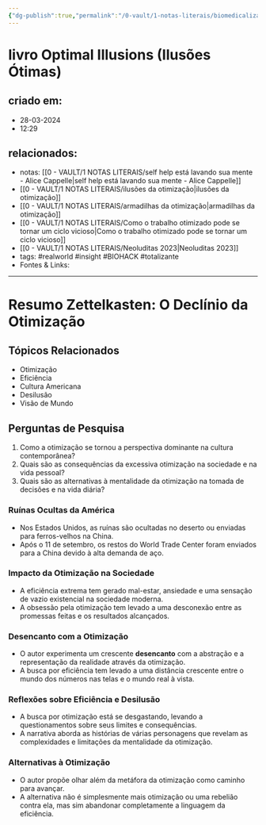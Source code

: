 ```yaml
---
{"dg-publish":true,"permalink":"/0-vault/1-notas-literais/biomedicalizacao/livro-optimal-illusions-ilusoes-otimas-int/","tags":["realworld","insight","BIOHACK","totalizante"],"dgHomeLink":true,"dgShowLocalGraph":true,"dgShowFileTree":true,"dgEnableSearch":true}
---
```


# livro Optimal Illusions (Ilusões Ótimas)

## criado em: 
- 28-03-2024
- 12:29
## relacionados:
- notas: [[0 - VAULT/1 NOTAS LITERAIS/self help está lavando sua mente - Alice Cappelle\|self help está lavando sua mente - Alice Cappelle]]
- [[0 - VAULT/1 NOTAS LITERAIS/ilusões da otimização\|ilusões da otimização]]
- [[0 - VAULT/1 NOTAS LITERAIS/armadilhas da otimização\|armadilhas da otimização]]
- [[0 - VAULT/1 NOTAS LITERAIS/Como o trabalho otimizado pode se tornar um ciclo vicioso\|Como o trabalho otimizado pode se tornar um ciclo vicioso]]
- [[0 - VAULT/1 NOTAS LITERAIS/Neoluditas 2023\|Neoluditas 2023]]
- tags: #realworld #insight #BIOHACK #totalizante 
- Fontes & Links: 
---

# Resumo Zettelkasten: O Declínio da Otimização

## Tópicos Relacionados
- Otimização
- Eficiência
- Cultura Americana
- Desilusão
- Visão de Mundo

## Perguntas de Pesquisa
1. Como a otimização se tornou a perspectiva dominante na cultura contemporânea?
2. Quais são as consequências da excessiva otimização na sociedade e na vida pessoal?
3. Quais são as alternativas à mentalidade da otimização na tomada de decisões e na vida diária?

### Ruínas Ocultas da América
- Nos Estados Unidos, as ruínas são ocultadas no deserto ou enviadas para ferros-velhos na China.
- Após o 11 de setembro, os restos do World Trade Center foram enviados para a China devido à alta demanda de aço.

### Impacto da Otimização na Sociedade
- A eficiência extrema tem gerado mal-estar, ansiedade e uma sensação de vazio existencial na sociedade moderna.
- A obsessão pela otimização tem levado a uma desconexão entre as promessas feitas e os resultados alcançados.

### Desencanto com a Otimização
- O autor experimenta um crescente **desencanto** com a abstração e a representação da realidade através da otimização.
- A busca por eficiência tem levado a uma distância crescente entre o mundo dos números nas telas e o mundo real à vista.

### Reflexões sobre Eficiência e Desilusão
- A busca por otimização está se desgastando, levando a questionamentos sobre seus limites e consequências.
- A narrativa aborda as histórias de várias personagens que revelam as complexidades e limitações da mentalidade da otimização.

### Alternativas à Otimização
- O autor propõe olhar além da metáfora da otimização como caminho para avançar.
- A alternativa não é simplesmente mais otimização ou uma rebelião contra ela, mas sim abandonar completamente a linguagem da eficiência.